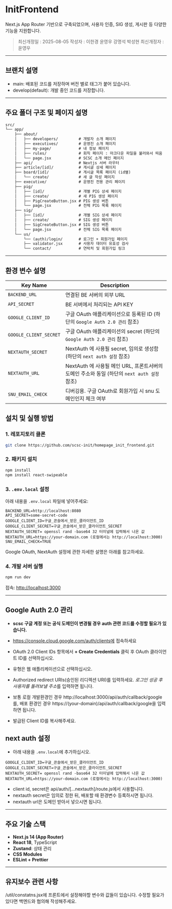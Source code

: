 # InitFrontend

Next.js App Router 기반으로 구축되었으며, 사용자 인증, SIG 생성, 게시판 등 다양한 기능을 지원합니다.

> 최신개정일 : 2025-08-05
> 작성자 : 이한경 윤영우 강명석 박성현
> 최신개정자 : 윤영우

---

## 브랜치 설명

- main: 배포된 코드를 저장하며 버전 별로 태그가 붙어 있습니다.
- develop(default): 개발 중인 코드를 저장합니다.

---

## 주요 폴더 구조 및 페이지 설명

```txt
src/
└── app/
    ├── about/
    │   ├── developers/         # 개발자 소개 페이지
    │   ├── executives/         # 운영진 소개 페이지
    │   ├── my-page/            # 내 정보 페이지
    │   ├── rules/              # 회칙 페이지 : 마크다운 파일을 불러와서 띄움
    │   └── page.jsx            # SCSC 소개 메인 페이지
    ├── api/                    # Nextjs 서버 라우터
    ├── article/[id]/           # 게시글 상세 페이지
    ├── board/[id]/             # 게시글 목록 페이지 (id별)
    │   └── create/             # 새 글 작성 페이지
    ├── executive/              # 운영진 전용 관리 페이지
    ├── pig/
    │   ├── [id]/               # 개별 PIG 상세 페이지
    │   ├── create/             # 새 PIG 생성 페이지
    │   ├── PigCreateButton.jsx # PIG 생성 버튼
    │   └── page.jsx            # 전체 PIG 목록 페이지
    ├── sig/
    │   ├── [id]/               # 개별 SIG 상세 페이지
    │   ├── create/             # SIG 생성 페이지
    │   ├── SigCreateButton.jsx # SIG 생성 버튼
    │   └── page.jsx            # 전체 SIG 목록 페이지
    └── us/
        └── (auth)/login/       # 로그인 + 회원가입 페이지
        ├── validator.jsx       # 사용자 데이터 유효성 검사
        └── contact/            # 연락처 및 회원가입 링크
```

---

## 환경 변수 설명

| Key Name             | Description                                                      |
|----------------------|------------------------------------------------------------------|
| `BACKEND_URL`                  | 연결된 BE 서버의 외부 URL  |
| `API_SECRET`                   | BE 서버에서 처리되는 API KEY   |
| `GOOGLE_CLIENT_ID`             | 구글 OAuth 애플리케이션으로 등록된 ID (하단의 `Google Auth 2.0 관리` 참조)    |
| `GOOGLE_CLIENT_SECRET`         | 구글 OAuth 애플리케이션의 secret (하단의 `Google Auth 2.0 관리` 참조)  |
| `NEXTAUTH_SECRET`              | NextAuth 에 사용될 secret, 임의로 생성함 (하단의 `next auth 설정` 참조) |
| `NEXTAUTH_URL`                 | NextAuth 에 사용될 메인 URL, 프론트서버의 도메인 주소와 동일 (하단의 `next auth 설정` 참조) |
| `SNU_EMAIL_CHECK`              | 디버깅용. 구글 OAuth로 회원가입 시 snu 도메인인지 체크 여부 |

## 설치 및 실행 방법

### 1. 레포지토리 클론

```bash
git clone https://github.com/scsc-init/homepage_init_frontend.git
```

### 2. 패키지 설치

```bash
npm install
npm install react-swipeable

```

### 3. `.env.local` 설정

아래 내용을 `.env.local` 파일에 넣어주세요:

```env
BACKEND_URL=http://localhost:8080
API_SECRET=some-secret-code
GOOGLE_CLIENT_ID=구글_콘솔에서_받은_클라이언트_ID
GOOGLE_CLIENT_SECRET=구글_콘솔에서_받은_클라이언트_SECRET
NEXTAUTH_SECRET= openssl rand -base64 32 터미널에 입력해서 나온 값
NEXTAUTH_URL=https://your-domain.com (로컬에서는 http://localhost:3000)
SNU_EMAIL_CHECK=TRUE
```

Google OAuth, NextAuth 설정에 관한 자세한 설명은 아래를 참고하세요.

### 4. 개발 서버 실행

```bash
npm run dev
```

접속: [http://localhost:3000](http://localhost:3000)

---

## Google Auth 2.0 관리

- **scsc 구글 계정 또는 공식 도메인이 변경될 경우 auth 관련 코드를 수정할 필요가 있습니다.**

- https://console.cloud.google.com/auth/clients에 접속하세요
- OAuth 2.0 Client IDs 항목에서 **+ Create Credentials** 클릭 후 OAuth 클라이언트 ID를 선택하십시오.
- 유형은 웹 애플리케이션으로 선택하십시오.
- Authorized redirect URIs(승인된 리디렉션 URI)를 입력하세요. *로그인 성공 후 사용자를 돌려보낼 주소*를 입력하면 됩니다.
- 보통 로컬 개발환경인 경우 http://localhost:3000/api/auth/callback/google를, 배포 환경인 경우 https://(your-domain)/api/auth/callback/google을 입력하면 됩니다.
- 발급된 Client ID를 복사해주세요.

## next auth 설정

- 아래 내용을 `.env.local`에 추가하십시오.

```env
GOOGLE_CLIENT_ID=구글_콘솔에서_받은_클라이언트_ID
GOOGLE_CLIENT_SECRET=구글_콘솔에서_받은_클라이언트_SECRET
NEXTAUTH_SECRET= openssl rand -base64 32 터미널에 입력해서 나온 값
NEXTAUTH_URL=https://your-domain.com (로컬에서는 http://localhost:3000)
```

- client id, secret은 api/auth/[...nextauth]/route.js에서 사용합니다.
- nextauth secret은 임의로 정한 뒤, 배포할 때 환경변수 등록하시면 됩니다.
- nextauth url은 도메인 받아서 넣으시면 됩니다.

---

## 주요 기술 스택

- **Next.js 14 (App Router)**
- **React 18**, TypeScript
- **Zustand**: 상태 관리
- **CSS Modules**
- **ESLint + Prettier**

---

## 유지보수 관련 사항

/util/constatns.jsx에 프론트에서 설정해야할 변수와 값들이 있습니다. 수정할 필요가 있다면 백엔드와 협의해 작성해주세요.
